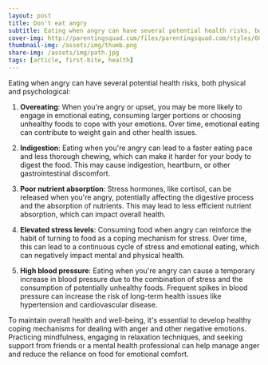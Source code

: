```yaml
---
layout: post
title: Don't eat angry 
subtitle: Eating when angry can have several potential health risks, both physical and psychological
cover-img: http://parentingsquad.com/files/parentingsquad.com/styles/605x340/public/blog-images/angry-kid-eating-178534101-small.jpg
thumbnail-img: /assets/img/thumb.png
share-img: /assets/img/path.jpg
tags: [article, first-bite, health]
---
```



Eating when angry can have several potential health risks, both physical and psychological:

1. **Overeating**: When you're angry or upset, you may be more likely to engage in emotional eating, consuming larger portions or choosing unhealthy foods to cope with your emotions. Over time, emotional eating can contribute to weight gain and other health issues.

2. **Indigestion**: Eating when you're angry can lead to a faster eating pace and less thorough chewing, which can make it harder for your body to digest the food. This may cause indigestion, heartburn, or other gastrointestinal discomfort.

3. **Poor nutrient absorption**: Stress hormones, like cortisol, can be released when you're angry, potentially affecting the digestive process and the absorption of nutrients. This may lead to less efficient nutrient absorption, which can impact overall health.

4. **Elevated stress levels**: Consuming food when angry can reinforce the habit of turning to food as a coping mechanism for stress. Over time, this can lead to a continuous cycle of stress and emotional eating, which can negatively impact mental and physical health.

5. **High blood pressure**: Eating when you're angry can cause a temporary increase in blood pressure due to the combination of stress and the consumption of potentially unhealthy foods. Frequent spikes in blood pressure can increase the risk of long-term health issues like hypertension and cardiovascular disease.

To maintain overall health and well-being, it's essential to develop healthy coping mechanisms for dealing with anger and other negative emotions. Practicing mindfulness, engaging in relaxation techniques, and seeking support from friends or a mental health professional can help manage anger and reduce the reliance on food for emotional comfort.

